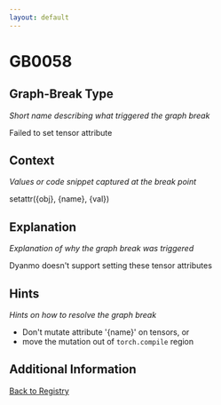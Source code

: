 ```yaml
---
layout: default
---
```

# GB0058

## Graph-Break Type
*Short name describing what triggered the graph break*

Failed to set tensor attribute

## Context
*Values or code snippet captured at the break point*

setattr({obj}, {name}, {val})

## Explanation
*Explanation of why the graph break was triggered*

Dyanmo doesn't support setting these tensor attributes

## Hints
*Hints on how to resolve the graph break*

- Don't mutate attribute '{name}' on tensors, or 
- move the mutation out of `torch.compile` region


## Additional Information

<!-- ADDITIONAL INFORMATION START - Add custom information below this line -->

<!-- ADDITIONAL INFORMATION END -->

[Back to Registry](../index.html)
